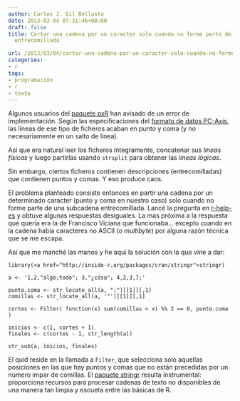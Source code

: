 ```yaml
---
author: Carlos J. Gil Bellosta
date: 2013-03-04 07:31:46+00:00
draft: false
title: Cortar una cadena por un caracter solo cuando no forme parte de una subcadena
  entrecomillada

url: /2013/03/04/cortar-una-cadena-por-un-caracter-solo-cuando-no-forme-parte-de-una-subcadena-entrecomillada/
categories:
- r
tags:
- programación
- r
- texto
---
```


Algunos usuarios del [paquete pxR](http://pxr.r-forge.r-project.org/) han avisado de un error de implementación. Según las especificaciones del [formato de datos PC-Axis](http://www.scb.se/upload/PC-Axis/Support/Documents/PC-Axis_fileformat.pdf), las líneas de ese tipo de ficheros acaban en punto y coma (y no necesariamente en un salto de línea).

Así que era natural leer los ficheros íntegramente, concatenar sus _líneas físicas_ y luego partirlas usando `strsplit` para obtener las _líneas lógicas_.

Sin embargo, ciertos ficheros contienen descripciones (entrecomilladas) que contienen puntos y comas. Y eso produce caos.

El problema planteado consiste entonces en partir una cadena por un determinado caracter (punto y coma en nuestro caso) solo cuando no forme parte de una subcadena entrecomillada. Lancé la pregunta en [r-help-es](https://stat.ethz.ch/pipermail/r-help-es/2013-February/005555.html) y obtuve algunas respuestas desiguales. La más próxima a la respuesta que quería era la de Francisco Viciana que funcionaba... excepto cuando en la cadena había caracteres no ASCII (o _multibyte_) por alguna razón técnica que se me escapa.

Así que me manché las manos y he aquí la solución con la que vine a dar:



    library(<a href="http://inside-r.org/packages/cran/stringr">stringr)

    a <- '1,2,"algo;todo"; 3,"¿cósa"; 4,2,3,7;'

    punto.coma <- str_locate_all(a, ";")[[1]][,1]
    comillas <- str_locate_all(a, '"')[[1]][,1]

    cortes <- Filter( function(x) sum(comillas < x) %% 2 == 0, punto.coma )

    inicios <- c(1, cortes + 1)
    finales <- c(cortes - 1, str_length(a))

    str_sub(a, inicios, finales)



El quid reside en la llamada a `Filter`, que selecciona solo aquellas posiciones en las que hay puntos y comas que no están precedidas por un número impar de comillas. El [paquete stringr](http://journal.r-project.org/archive/2010-2/RJournal_2010-2_Wickham.pdf) resulta instrumental: proporciona recursos para procesar cadenas de texto no disponibles de una manera tan limpia y escueta entre las básicas de R.
